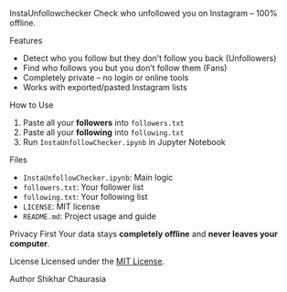 InstaUnfollowchecker
Check who unfollowed you on Instagram – 100% offline.

Features
- Detect who you follow but they don’t follow you back (Unfollowers)
- Find who follows you but you don’t follow them (Fans)
- Completely private – no login or online tools
- Works with exported/pasted Instagram lists

How to Use
1. Paste all your **followers** into `followers.txt`
2. Paste all your **following** into `following.txt`
3. Run `InstaUnfollowChecker.ipynb` in Jupyter Notebook

Files
- `InstaUnfollowChecker.ipynb`: Main logic
- `followers.txt`: Your follower list
- `following.txt`: Your following list
- `LICENSE`: MIT license
- `README.md`: Project usage and guide

Privacy First
Your data stays **completely offline** and **never leaves your computer**.

License
Licensed under the [MIT License](LICENSE).

Author
Shikhar Chaurasia
